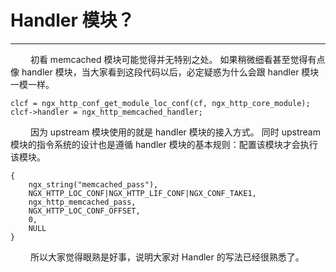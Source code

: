 # Handler 模块？
***

&emsp;&emsp;
初看 memcached 模块可能觉得并无特别之处。
如果稍微细看甚至觉得有点像 handler 模块，当大家看到这段代码以后，必定疑惑为什么会跟 handler 模块一模一样。

    clcf = ngx_http_conf_get_module_loc_conf(cf, ngx_http_core_module);
    clcf->handler = ngx_http_memcached_handler;

&emsp;&emsp;
因为 upstream 模块使用的就是 handler 模块的接入方式。
同时 upstream 模块的指令系统的设计也是遵循 handler 模块的基本规则：配置该模块才会执行该模块。

    {
        ngx_string("memcached_pass"),
        NGX_HTTP_LOC_CONF|NGX_HTTP_LIF_CONF|NGX_CONF_TAKE1,
        ngx_http_memcached_pass,
        NGX_HTTP_LOC_CONF_OFFSET,
        0,
        NULL
    }

&emsp;&emsp;
所以大家觉得眼熟是好事，说明大家对 Handler 的写法已经很熟悉了。
